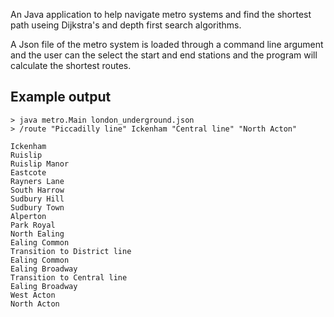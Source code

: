 An Java application to help navigate metro systems and find the shortest path useing Dijkstra's and depth first search algorithms.

A Json file of the metro system is loaded through a command line argument and the user can the select the start and end stations and the program will calculate the shortest routes.

Example output
--------------------------------------------------------------------------------------------------------------------
````
> java metro.Main london_underground.json
> /route "Piccadilly line" Ickenham "Central line" "North Acton"

Ickenham
Ruislip
Ruislip Manor
Eastcote
Rayners Lane
South Harrow
Sudbury Hill
Sudbury Town
Alperton
Park Royal
North Ealing
Ealing Common
Transition to District line
Ealing Common
Ealing Broadway
Transition to Central line
Ealing Broadway
West Acton
North Acton
````
